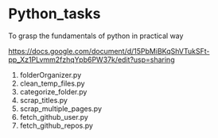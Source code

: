 # Python_tasks
To grasp the fundamentals of python in practical way

https://docs.google.com/document/d/15PbMiBKqShVTukSFt-pp_Xz1PLvmm2fzhqYpb6PW37k/edit?usp=sharing

1. folderOrganizer.py
2. clean_temp_files.py
3. categorize_folder.py
4. scrap_titles.py
5. scrap_multiple_pages.py
6. fetch_github_user.py
7. fetch_github_repos.py